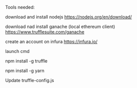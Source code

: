 Tools needed:

download and install nodejs https://nodejs.org/en/download/

download nad install ganache (local ethereum client) https://www.trufflesuite.com/ganache

create an account on infura https://infura.io/


launch cmd

npm install -g truffle

npm install -g yarn

Update truffle-config.js

